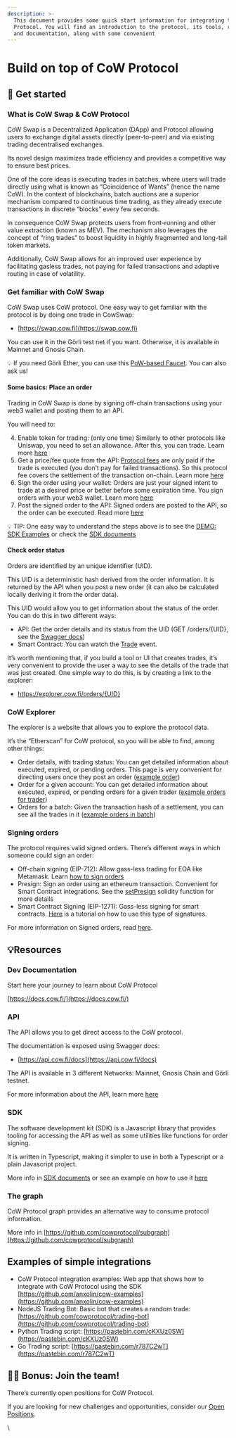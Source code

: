 ```yaml
---
description: >-
  This document provides some quick start information for integrating to CoW
  Protocol. You will find an introduction to the protocol, its tools, resources,
  and documentation, along with some convenient
---
```


# Build on top of CoW Protocol

## 🏁 Get started

### What is CoW Swap & CoW Protocol

CoW Swap is a Decentralized Application (DApp) and Protocol allowing users to exchange digital assets directly (peer-to-peer) and via existing trading decentralised exchanges.

Its novel design maximizes trade efficiency and provides a competitive way to ensure best prices.

One of the core ideas is executing trades in batches, where users will trade directly using what is known as “Coincidence of Wants” (hence the name CoW). In the context of blockchains, batch auctions are a superior mechanism compared to continuous time trading, as they already execute transactions in discrete “blocks” every few seconds.

In consequence CoW Swap protects users from front-running and other value extraction (known as MEV). The mechanism also leverages the concept of “ring trades” to boost liquidity in highly fragmented and long-tail token markets.

Additionally, CoW Swap allows for an improved user experience by facilitating gasless trades, not paying for failed transactions and adaptive routing in case of volatility.

### Get familiar with CoW Swap

CoW Swap uses CoW protocol. One easy way to get familiar with the protocol is by doing one trade in CowSwap:

* [https://swap.cow.fi](https://swap.cow.fi)

You can use it in the Görli test net if you want. Otherwise, it is available in Mainnet and Gnosis Chain.

💡 If you need Görli Ether, you can use this [PoW-based Faucet](https://goerli-faucet.pk910.de/). You can also ask us!

#### Some basics: Place an order

Trading in CoW Swap is done by signing off-chain transactions using your web3 wallet and posting them to an API.

You will need to:

4. Enable token for trading: (only one time) Similarly to other protocols like Uniswap, you need to set an allowance. After this, you can trade. Learn more [here](https://docs.cow.fi/tutorials/how-to-submit-orders-via-the-api/1.-set-allowance-for-the-sell-token)
5. Get a price/fee quote from the API: [Protocol fees](../overview/definitions) are only paid if the trade is executed (you don’t pay for failed transactions). So this protocol fee covers the settlement of the transaction on-chain. Learn more [here](https://docs.cow.fi/tutorials/how-to-submit-orders-via-the-api/2.-query-the-fee-endpoint)
6. Sign the order using your wallet: Orders are just your signed intent to trade at a desired price or better before some expiration time. You sign orders with your web3 wallet. Learn more [here](https://docs.cow.fi/tutorials/how-to-submit-orders-via-the-api/4.-signing-the-order)
7. Post the signed order to the API: Signed orders are posted to the API, so the order can be executed. Read more [here](https://docs.cow.fi/tutorials/how-to-submit-orders-via-the-api/5.-placing-the-order)

💡 TIP: One easy way to understand the steps above is to see the [DEMO: SDK Examples](https://vigilant-heisenberg-dba3c1.netlify.app/) or check the [SDK documents](https://docs.cow.fi/cow-sdk)

#### Check order status

Orders are identified by an unique identifier (UID).

This UID is a deterministic hash derived from the order information. It is returned by the API when you post a new order (it can also be calculated locally deriving it from the order data).

This UID would allow you to get information about the status of the order. You can do this in two different ways:

* API: Get the order details and its status from the UID (GET /orders/{UID}, see the [Swagger docs](https://api.cow.fi/docs/#/default/get\_api\_v1\_orders\_\_UID\_))
* Smart Contract: You can watch the [Trade](https://github.com/cowprotocol/contracts/blob/main/src/contracts/GPv2Settlement.sol#L50) event.

It’s worth mentioning that, if you build a tool or UI that creates trades, it’s very convenient to provide the user a way to see the details of the trade that was just created. One simple way to do this, is by creating a link to the explorer:

* https://explorer.cow.fi/orders/{UID}

### CoW Explorer

The explorer is a website that allows you to explore the protocol data.

It’s the “Etherscan” for CoW protocol, so you will be able to find, among other things:

* Order details, with trading status: You can get detailed information about executed, expired, or pending orders. This page is very convenient for directing users once they post an order ([example order](https://explorer.cow.fi/orders/0xa64f3559e33edebd2a1701050db6dff8089c7c42c4d2d842669466c4693d698100000000005ef87f8ca7014309ece7260bbcdaeb61f0377d))
* Order for a given account: You can get detailed information about executed, expired, or pending orders for a given trader ([example orders for trader](https://explorer.cow.fi/address/0x00000000005ef87f8ca7014309ece7260bbcdaeb))
* Orders for a batch: Given the transaction hash of a settlement, you can see all the trades in it ([example orders in batch](https://explorer.cow.fi/tx/0xd25f7457f4a2ce993a3314858f50f0144606e0c3afe7b3da6416814598afb87b))

### Signing orders

The protocol requires valid signed orders. There’s different ways in which someone could sign an order:

* Off-chain signing (EIP-712): Allow gass-less trading for EOA like Metamask. Learn [how to sign orders](https://docs.cow.fi/tutorials/how-to-submit-orders-via-the-api/4.-signing-the-order)
* Presign: Sign an order using an ethereum transaction. Convenient for Smart Contract integrations. See the [setPresign](https://github.com/cowprotocol/contracts/blob/7842d494c63224387e7e67f75bcd31775543098c/src/contracts/mixins/GPv2Signing.sol#L86) solidity function for more details
* Smart Contract Signing (EIP-1271): Gass-less signing for smart contracts. [Here](https://docs.cow.fi/tutorials/how-to-place-erc-1271-smart-contract-orders) is a tutorial on how to use this type of signatures.

For more information on Signed orders, read [here](https://docs.cow.fi/overview/signed-orders).

## 💡Resources

### Dev Documentation

Start here your journey to learn about CoW Protocol

[https://docs.cow.fi/](https://docs.cow.fi/)

### API

The API allows you to get direct access to the CoW protocol.

The documentation is exposed using Swagger docs:

* [https://api.cow.fi/docs](https://api.cow.fi/docs)

The API is available in 3 different Networks: Mainnet, Gnosis Chain and Görli testnet.

For more information about the API, learn more [here](https://docs.cow.fi/tutorials/how-to-submit-orders-via-the-api/5.-placing-the-order)

### SDK

The software development kit (SDK) is a Javascript library that provides tooling for accessing the API as well as some utilities like functions for order signing.

It is written in Typescript, making it simpler to use in both a Typescript or a plain Javascript project.

More info in [SDK documents](https://docs.cow.fi/cow-sdk) or see an example on how to use it [here](https://github.com/anxolin/cow-examples/blob/main/src/pages/api/Orders.js#L6)

### The graph

CoW Protocol graph provides an alternative way to consume protocol information.

More info in [https://github.com/cowprotocol/subgraph](https://github.com/cowprotocol/subgraph)

## Examples of simple integrations

* CoW Protocol integration examples: Web app that shows how to integrate with CoW Protocol using the SDK [https://github.com/anxolin/cow-examples](https://github.com/anxolin/cow-examples)
* NodeJS Trading Bot: Basic bot that creates a random trade: [https://github.com/cowprotocol/trading-bot](https://github.com/cowprotocol/trading-bot)
* Python Trading script: [https://pastebin.com/cKXUz0SW](https://pastebin.com/cKXUz0SW)
* Go Trading script: [https://pastebin.com/r787C2wT](https://pastebin.com/r787C2wT)

## 👩‍🌾 Bonus: Join the team!

There’s currently open positions for CoW Protocol.

If you are looking for new challenges and opportunities, consider our [Open Positions](https://cow.fi/jobs).

\
